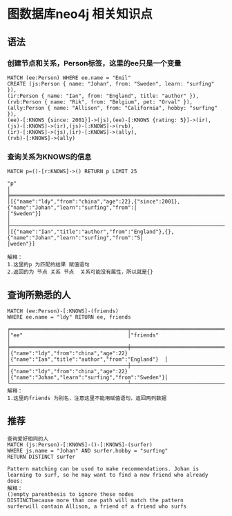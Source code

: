 # 图数据库neo4j 相关知识点
## 语法

### 创建节点和关系，Person标签，这里的ee只是一个变量
    MATCH (ee:Person) WHERE ee.name = "Emil"
    CREATE (js:Person { name: "Johan", from: "Sweden", learn: "surfing" }),
    (ir:Person { name: "Ian", from: "England", title: "author" }),
    (rvb:Person { name: "Rik", from: "Belgium", pet: "Orval" }),
    (ally:Person { name: "Allison", from: "California", hobby: "surfing" }),
    (ee)-[:KNOWS {since: 2001}]->(js),(ee)-[:KNOWS {rating: 5}]->(ir),
    (js)-[:KNOWS]->(ir),(js)-[:KNOWS]->(rvb),
    (ir)-[:KNOWS]->(js),(ir)-[:KNOWS]->(ally),
    (rvb)-[:KNOWS]->(ally)

### 查询关系为KNOWS的信息

    MATCH p=()-[r:KNOWS]->() RETURN p LIMIT 25

    "p"                                                                                             │
    ╞════════════════════════════════════════════════════════════════════════════════════════════════╡
    │[{"name":"ldy","from":"china","age":22},{"since":2001},{"name":"Johan","learn":"surfing","from":│
    │"Sweden"}]                                                                                      │
    ├────────────────────────────────────────────────────────────────────────────────────────────────┤
    │[{"name":"Ian","title":"author","from":"England"},{},{"name":"Johan","learn":"surfing","from":"S│
    │weden"}]          

    解释：
    1.这里的p 为匹配的结果 赋值语句
    2.返回的为 节点 关系 节点  关系可能没有属性，所以就是{}

## 查询所熟悉的人

    MATCH (ee:Person)-[:KNOWS]-(friends)
    WHERE ee.name = "ldy" RETURN ee, friends

    ╒══════════════════════════════════════╤══════════════════════════════════════════════════╕
    │"ee"                                  │"friends"                                         │
    ╞══════════════════════════════════════╪══════════════════════════════════════════════════╡
    │{"name":"ldy","from":"china","age":22}│{"name":"Ian","title":"author","from":"England"}  │
    ├──────────────────────────────────────┼──────────────────────────────────────────────────┤
    │{"name":"ldy","from":"china","age":22}│{"name":"Johan","learn":"surfing","from":"Sweden"}│
    └──────────────────────────────────────┴──────────────────────────────────────────────────┘
    解释：
    1.这里的friends 为别名，注意这里不能用赋值语句，返回两列数据


## 推荐
    查询爱好相同的人
    MATCH (js:Person)-[:KNOWS]-()-[:KNOWS]-(surfer)
    WHERE js.name = "Johan" AND surfer.hobby = "surfing"
    RETURN DISTINCT surfer

    Pattern matching can be used to make recommendations. Johan is learning to surf, so he may want to find a new friend who already does:
    解释：
    ()empty parenthesis to ignore these nodes
    DISTINCTbecause more than one path will match the pattern
    surferwill contain Allison, a friend of a friend who surfs

